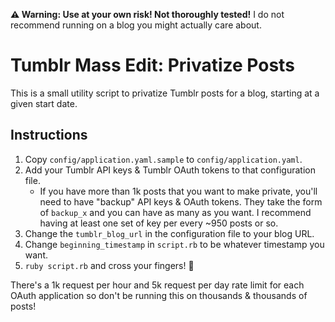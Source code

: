 **⚠️ Warning: Use at your own risk! Not thoroughly tested!** I do not recommend running on a blog you might actually care about.

# Tumblr Mass Edit: Privatize Posts

This is a small utility script to privatize Tumblr posts for a blog, starting at a given start date.

## Instructions

1. Copy `config/application.yaml.sample` to `config/application.yaml`.
1. Add your Tumblr API keys & Tumblr OAuth tokens to that configuration file.
    * If you have more than 1k posts that you want to make private, you'll need to have "backup" API keys & OAuth tokens. They take the form of `backup_x` and you can have as many as you want. I recommend having at least one set of key per every ~950 posts or so.
1. Change the `tumblr_blog_url` in the configuration file to your blog URL.
1. Change `beginning_timestamp` in `script.rb` to be whatever timestamp you want.
1. `ruby script.rb` and cross your fingers! 🤞

There's a 1k request per hour and 5k request per day rate limit for each OAuth application so don't be running this on thousands & thousands of posts!
